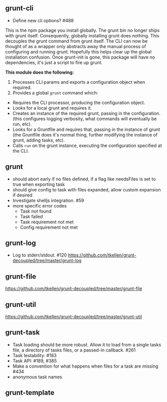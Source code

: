 ## grunt-cli
* Define new cli options? #488

This is the npm package you install globally.  The grunt bin no longer ships with grunt itself.  Consequently, globally installing grunt does nothing.  This decouples the grunt command from grunt itself.  The CLI can now be thought of as a wrapper only abstracts away the manual process of configuring and running grunt. Hopefully this helps clear up the global installation confusion.  Once grunt-init is gone, this package will have no dependencies, it's just a script to fire up grunt.

**This module does the following:**

1. Processes CLI params and exports a configuration object when required.
2. Provides a global `grunt` command which:
  - Requires the CLI processor, producing the configuration object.
  - Looks for a local grunt and requires it.
  - Creates an instance of the required grunt, passing in the configuration. (this configures logging verbosity, what commands will eventually be run, etc).
  - Looks for a Gruntfile and requires that, passing in the instance of grunt (the Gruntfile does it's normal thing, further modifying the instance of grunt, adding tasks, etc).
  - Calls `run` on the grunt instance, executing the configuration specified at the CLI.

## grunt
* should abort early if no files defined, if a flag like needsFiles is set to true when exporting task
* should give config to task with files expanded, allow custom expansion if desired
* Investigate shelljs integration. #59
* more specific error codes
  * Task not found
  * Task failed
  * Task requirement not met
  * Config requirement not met

## grunt-log
* Log to stderr/stdout. #120
https://github.com/tkellen/grunt-decoupled/tree/master/grunt-log

## grunt-file
https://github.com/tkellen/grunt-decoupled/tree/master/grunt-file

## grunt-util
https://github.com/tkellen/grunt-decoupled/tree/master/grunt-util

## grunt-task
* Task loading should be more robust.  Allow it to load from a single tasks file, a directory of tasks files, or a passed-in callback. #261
* Task testability: #183
* Task API: #189, #385
* Make a convention for what happens when files for a task are missing #434
* anonymous task names

## grunt-template